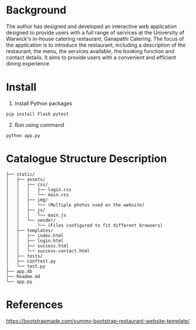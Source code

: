 # Background

The author has designed and developed an interactive web application designed to provide users with a full range of services at the University of Warwick's in-house catering restaurant, Ganapathi Catering. The focus of the application is to introduce the restaurant, including a description of the restaurant, the menu, the services available, the booking function and contact details. It aims to provide users with a convenient and efficient dining experience.

# Install

1. Install Python packages

```
pip install Flask pytest
```

2. Run using command

```
python app.py
```

# Catalogue Structure Description

```
├── static/
│   ├── assets/
│   │   ├── css/
│   │   │   ├── login.css
│   │   │   └── main.css
│   │   ├── img/
│   │   │   └── (Multiple photos used on the website)
│   │   ├── js/
│   │   │   └── main.js
│   │   └── vender/
│   │       └── (Files configured to fit different browsers)
│   ├── templates/
│   │   ├── index.html
│   │   ├── login.html
│   │   ├── success.html
│   │   └── success-contact.html
│   ├── tests/
│   ├── conftest.py
│   └── test.py
├── app.db
├── Readme.md
└── app.py
```

# References

https://bootstrapmade.com/yummy-bootstrap-restaurant-website-template/